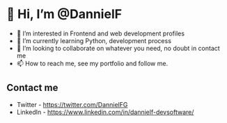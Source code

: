 #  👋 Hi, I’m @DannielF


- 👀 I’m interested in Frontend and web development profiles
- 🌱 I’m currently learning Python, development process
- 💞️ I’m looking to collaborate on whatever you need, no doubt in contact me
- 📫 How to reach me, see my portfolio and follow me.


## Contact me

* Twitter - https://twitter.com/DannielFG
* LinkedIn - https://www.linkedin.com/in/dannielf-devsoftware/


<!---
DannielF/DannielF is a ✨ special ✨ repository because its `README.md` (this file) appears on your GitHub profile.
You can click the Preview link to take a look at your changes.
--->
